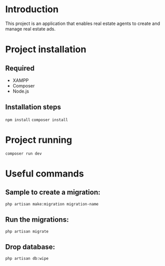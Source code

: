 # Introduction

This project is an application that enables real estate agents to create and manage real estate ads.

# Project installation

## Required

-   XAMPP
-   Composer
-   Node.js

## Installation steps

`npm install`
`composer install`

# Project running

`composer run dev`

# Useful commands

## Sample to create a migration:

`php artisan make:migration migration-name`

## Run the migrations:

`php artisan migrate`

## Drop database:

`php artisan db:wipe`
